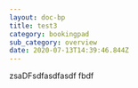 ```yaml
---
layout: doc-bp
title: test3
category: bookingpad
sub_category: overview
date: 2020-07-13T14:39:46.844Z
---
```

zsaDFsdfasdfasdf fbdf